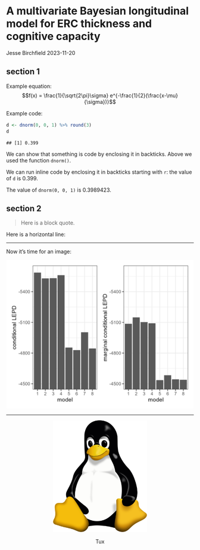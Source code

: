 A multivariate Bayesian longitudinal model for ERC thickness and
cognitive capacity
================
Jesse Birchfield
2023-11-20

## section 1

Example equation:
$$f(x) = \frac{1}{\sqrt{2\pi}\sigma} e^{-\frac{1}{2}(\frac{x-\mu}{\sigma})}$$

Example code:

``` r
d <- dnorm(0, 0, 1) %>% round(3)
d
```

    ## [1] 0.399

We can show that something is code by enclosing it in backticks. Above
we used the function `dnorm()`.

We can run inline code by enclosing it in backticks starting with `r`:
the value of `d` is 0.399.

The value of `dnorm(0, 0, 1)` is 0.3989423.

## section 2

> Here is a block quote.

Here is a horizontal line:

------------------------------------------------------------------------

Now it’s time for an image:

![](comparison_chart.png)

------------------------------------------------------------------------

<div class="figure" style="text-align: center">

<img src="Tux.png" alt="Tux" width="50%" />
<p class="caption">
Tux
</p>

</div>
